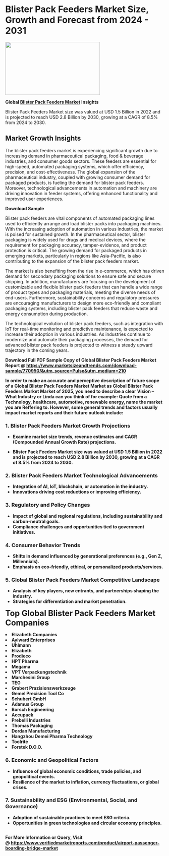 <H1>Blister Pack Feeders Market Size, Growth and Forecast from 2024 - 2031</H1><img class="aligncenter size-medium wp-image-584254" src="https://thirdeyenews.in/wp-content/uploads/2024/09/Global-Market-Research-300x168.jpeg" alt="" width="300" height="168" /><p><strong>Global&nbsp;<a href="https://www.marketsizeandtrends.com/download-sample/770950/&amp;utm_source=Pulse&amp;utm_medium=210">Blister Pack Feeders Market</a> Insights</strong></p><p>Blister Pack Feeders Market size was valued at USD 1.5 Billion in 2022 and is projected to reach USD 2.8 Billion by 2030, growing at a CAGR of 8.5% from 2024 to 2030.</p><p><h2>Market Growth Insights</h2> <p>The blister pack feeders market is experiencing significant growth due to increasing demand in pharmaceutical packaging, food & beverage industries, and consumer goods sectors. These feeders are essential for high-speed, automated packaging systems, which offer efficiency, precision, and cost-effectiveness. The global expansion of the pharmaceutical industry, coupled with growing consumer demand for packaged products, is fueling the demand for blister pack feeders. Moreover, technological advancements in automation and machinery are driving innovation in feeder systems, offering enhanced functionality and improved user experiences.</p> <p><strong>Download Sample</strong></p> <p>Blister pack feeders are vital components of automated packaging lines used to efficiently arrange and load blister packs into packaging machines. With the increasing adoption of automation in various industries, the market is poised for sustained growth. In the pharmaceutical sector, blister packaging is widely used for drugs and medical devices, where the requirement for packaging accuracy, tamper-evidence, and product protection is critical. The growing demand for packaged products in emerging markets, particularly in regions like Asia-Pacific, is also contributing to the expansion of the blister pack feeders market.</p> <p>The market is also benefiting from the rise in e-commerce, which has driven demand for secondary packaging solutions to ensure safe and secure shipping. In addition, manufacturers are focusing on the development of customizable and flexible blister pack feeders that can handle a wide range of product types and packaging materials, meeting the diverse needs of end-users. Furthermore, sustainability concerns and regulatory pressures are encouraging manufacturers to design more eco-friendly and compliant packaging systems, including blister pack feeders that reduce waste and energy consumption during production.</p> <p>The technological evolution of blister pack feeders, such as integration with IoT for real-time monitoring and predictive maintenance, is expected to increase their adoption in various industries. As industries continue to modernize and automate their packaging processes, the demand for advanced blister pack feeders is projected to witness a steady upward trajectory in the coming years.</p> <p><strong></p><p><span class=""><strong>Download Full PDF Sample Copy of Global Blister Pack Feeders Market Report</strong> @ <a href="https://www.marketsizeandtrends.com/download-sample/770950/&amp;utm_source=Pulse&amp;utm_medium=210" target="_blank">https://www.marketsizeandtrends.com/download-sample/770950/&amp;utm_source=Pulse&amp;utm_medium=210</a></span></p><p>In order to make an accurate and perceptive description of future scope of a Global&nbsp;Blister Pack Feeders Market Market as Global&nbsp;Blister Pack Feeders Market Market of 2025, you need to describe a clear Vision &ndash; What Industry or Linda can you think of for example: Quote from a Technology, healthcare, automotive, renewable energy, name the market you are Reffering to. However, some general trends and factors usually impact market reports and their future outlook include:</p><h3>1.&nbsp;<strong>Blister Pack Feeders Market Growth Projections</strong></h3><ul><li>Examine market size trends, revenue estimates and CAGR (Compounded Annual Growth Rate) projections.</li><li><p>Blister Pack Feeders Market size was valued at USD 1.5 Billion in 2022 and is projected to reach USD 2.8 Billion by 2030, growing at a CAGR of 8.5% from 2024 to 2030.</p></li></ul><h3>2.&nbsp;<strong>Blister Pack Feeders Market Technological Advancements</strong></h3><ul><li>Integration of AI, IoT, blockchain, or automation in the industry.</li><li>Innovations driving cost reductions or improving efficiency.</li></ul><h3>3.&nbsp;<strong>Regulatory and Policy Changes</strong></h3><ul><li>Impact of global and regional regulations, including sustainability and carbon-neutral goals.</li><li>Compliance challenges and opportunities tied to government initiatives.</li></ul><h3>4.&nbsp;<strong>Consumer Behavior Trends</strong></h3><ul><li>Shifts in demand influenced by generational preferences (e.g., Gen Z, Millennials).</li><li>Emphasis on eco-friendly, ethical, or personalized products/services.</li></ul><h3>5.&nbsp;<strong>Global Blister Pack Feeders Market Competitive Landscape</strong></h3><ul><li>Analysis of key players, new entrants, and partnerships shaping the industry.</li><li>Strategies for differentiation and market penetration.</li></ul><p data-pm-slice="1 1 []"><span style="color: inherit; font-family: inherit; font-size: 25px;">Top Global Blister Pack Feeders Market Companies</span></p><div class="" data-test-id=""><p><li>Elizabeth Companies</li><li> Aylward Enterprises</li><li> Uhlmann</li><li> Elizabeth</li><li> Prodieco</li><li> HPT Pharma</li><li> Megama</li><li> VPT Verpackungstechnik</li><li> Marchesini Group</li><li> TEG</li><li> Grabert Prazisionswerkzeuge</li><li> Gemel Precision Tool Co</li><li> Schubert GmbH</li><li> Adamus Group</li><li> Borsch Engineering</li><li> Accupack</li><li> Prebelli Industries</li><li> Thomas Packaging</li><li> Dordan Manufacturing</li><li> Hangzhou Demei Pharma Technology</li><li> Toolrite</li><li> Forstek D.O.O.</li></p></div><h3>6.&nbsp;<strong>Economic and Geopolitical Factors</strong></h3><ul><li>Influence of global economic conditions, trade policies, and geopolitical events.</li><li>Resilience of the market to inflation, currency fluctuations, or global crises.</li></ul><h3>7.&nbsp;<strong>Sustainability and ESG (Environmental, Social, and Governance)</strong></h3><ul><li>Adoption of sustainable practices to meet ESG criteria.</li><li>Opportunities in green technologies and circular economy principles.</li></ul><h2><strong style="font-size: 14px;">For More Information or Query, Visit @&nbsp;</strong><a style="background-color: #ffffff; font-size: 14px;" href="https://www.marketsizeandtrends.com/report/blister-pack-feeders-market/" target="_blank">https://www.verifiedmarketreports.com/product/airport-passenger-boarding-bridge-market</a></h2>
